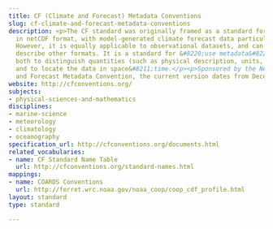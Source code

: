 ```yaml
---
title: CF (Climate and Forecast) Metadata Conventions
slug: cf-climate-and-forecast-metadata-conventions
description: <p>The CF standard was originally framed as a standard for data written
  in netCDF format, with model-generated climate forecast data particularly in mind.
  However, it is equally applicable to observational datasets, and can be used to
  describe other formats. It is a standard for &#8220;use metadata&#8221; that aims
  both to distinguish quantities (such as physical description, units, and prior processing)
  and to locate the data in space&#8211;time.</p><p>Sponsored by the NetCDF Climate
  and Forecast Metadata Convention, the current version dates from December 2011.</p>
website: http://cfconventions.org/
subjects:
- physical-sciences-and-mathematics
disciplines:
- marine-science
- meteorology
- climatology
- oceanography
specification_url: http://cfconventions.org/documents.html
related_vocabularies:
- name: CF Standard Name Table
  url: http://cfconventions.org/standard-names.html
mappings:
- name: COARDS Conventions
  url: http://ferret.wrc.noaa.gov/noaa_coop/coop_cdf_profile.html
layout: standard
type: standard

---
```


